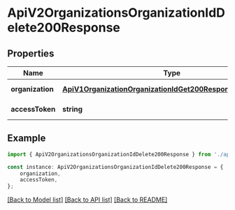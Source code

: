 # ApiV2OrganizationsOrganizationIdDelete200Response


## Properties

Name | Type | Description | Notes
------------ | ------------- | ------------- | -------------
**organization** | [**ApiV1OrganizationOrganizationIdGet200ResponseOrganization**](ApiV1OrganizationOrganizationIdGet200ResponseOrganization.md) |  | [default to undefined]
**accessToken** | **string** |  | [default to undefined]

## Example

```typescript
import { ApiV2OrganizationsOrganizationIdDelete200Response } from './api';

const instance: ApiV2OrganizationsOrganizationIdDelete200Response = {
    organization,
    accessToken,
};
```

[[Back to Model list]](../README.md#documentation-for-models) [[Back to API list]](../README.md#documentation-for-api-endpoints) [[Back to README]](../README.md)
